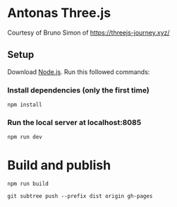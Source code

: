 # Antonas Three.js
Courtesy of Bruno Simon of https://threejs-journey.xyz/

## Setup
Download [Node.js](https://nodejs.org/en/download/).
Run this followed commands:

### Install dependencies (only the first time)
```
npm install
```

### Run the local server at localhost:8085

```
npm run dev
```

# Build and publish
```
npm run build

git subtree push --prefix dist origin gh-pages
```
